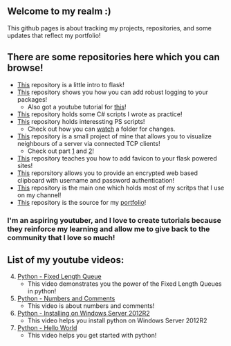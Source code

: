 ﻿## Welcome to my realm :)

This github pages is about tracking my projects, repositories, and some updates that reflect my portfolio!

## There are some repositories here which you can browse!

 - [This](/flask) repository is a little intro to flask!
 - [This](/LoggingDemo) repository shows you how you can add robust logging to your packages!
 	- Also got a youtube tutorial for [this](https://youtu.be/MR1UCha7oWw)!
 - [This](/csharp) repository holds some C# scripts I wrote as practice!
 - [This](/powershell) repository holds interessting PS scripts!
 	- Check out how you can [watch](https://youtu.be/Y2Wms6ywKAc) a folder for changes.
 - [This](/GNSMapper) repository is a small project of mine that allows you to visualize neighbours of a server via connected TCP clients!
 	- Check out part [1](https://youtu.be/xAKFC4nhMxo) and [2](https://youtu.be/K6t9oVNLYSI)!
 - [This](/flask-favicon) repository teaches you how to add favicon to your flask powered sites!
 - [This](/webclipboard) reporsitory allows you to provide an encrypted web based clipboard with username and password authentication!
 - [This](/python) repository is the main one which holds most of my scritps that I use on my channel!
 - [This](/pythonanywhere-portfolio) repository is the source for my [portfolio](http://r3ap3rpy.pythonanywhere.com)! 


### I'm an aspiring youtuber, and I love to create tutorials because they reinforce my learning and allow me to give back to the community that I love so much!

## List of my youtube videos:
 4. [Python - Fixed Length Queue](https://youtu.be/kiHR6397d_o)
     - This video demonstrates you the power of the Fixed Length Queues in python!
 3. [Python - Numbers and Comments](https://youtu.be/0JWNmzsMK58)
     - This video is about numbers and comments!
 2. [Python - Installing on Windows Server 2012R2](https://youtu.be/xyApAP5Qom4)
     - This video helps you install python on Windows Server 2012R2
 1. [Python - Hello World](https://youtu.be/xgUWjB4u9QA) 
     - This video helps you get started with python!
